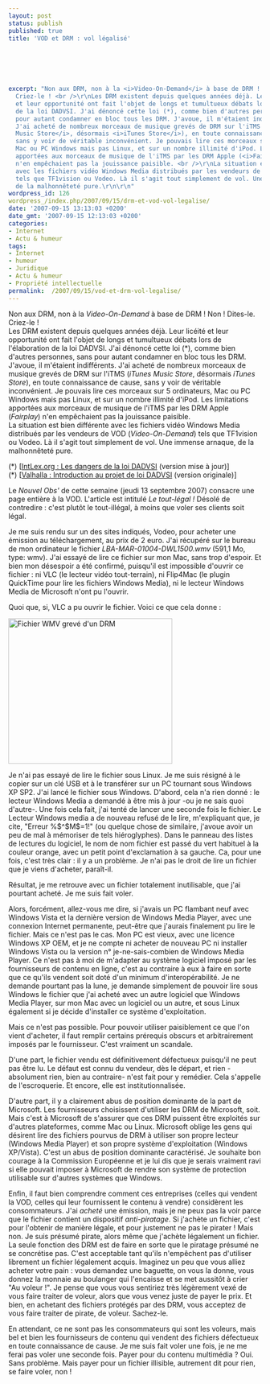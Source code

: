 ```yaml
---
layout: post
status: publish
published: true
title: 'VOD et DRM : vol légalisé'

  
  



excerpt: "Non aux DRM, non à la <i>Video-On-Demand</i> à base de DRM ! Non ! Dites-le.
  Criez-le ! <br />\r\nLes DRM existent depuis quelques années déjà. Leur licéité
  et leur opportunité ont fait l'objet de longs et tumultueux débats lors de l'élaboration
  de la loi DADVSI. J'ai dénoncé cette loi (*), comme bien d'autres personnes, sans
  pour autant condamner en bloc tous les DRM. J'avoue, il m'étaient indifférents.
  J'ai acheté de nombreux morceaux de musique grevés de DRM sur l'iTMS (<i>iTunes
  Music Store</i>, désormais <i>iTunes Store</i>), en toute connaissance de cause,
  sans y voir de véritable inconvénient. Je pouvais lire ces morceaux sur 5 ordinateurs,
  Mac ou PC Windows mais pas Linux, et sur un nombre illimité d'iPod. Les limitations
  apportées aux morceaux de musique de l'iTMS par les DRM Apple (<i>Fairplay</i>)
  n'en empêchaient pas la jouissance paisible. <br />\r\nLa situation est bien différente
  avec les fichiers vidéo Windows Media distribués par les vendeurs de VOD (<i>Video-On-Demand</i>)
  tels que TF1vision ou Vodeo. Là il s'agit tout simplement de vol. Une immense arnaque,
  de la malhonnêteté pure.\r\n\r\n"
wordpress_id: 126
wordpress_/index.php/2007/09/15/drm-et-vod-vol-legalise/
date: '2007-09-15 13:13:03 +0200'
date_gmt: '2007-09-15 12:13:03 +0200'
categories:
- Internet
- Actu & humeur
tags:
- Internet
- humeur
- Juridique
- Actu & humeur
- Propriété intellectuelle
permalink:  /2007/09/15/vod-et-drm-vol-legalise/
---
```

<p>Non aux DRM, non à la <i>Video-On-Demand</i> à base de DRM ! Non ! Dites-le. Criez-le ! <br />
Les DRM existent depuis quelques années déjà. Leur licéité et leur opportunité ont fait l'objet de longs et tumultueux débats lors de l'élaboration de la loi DADVSI. J'ai dénoncé cette loi (*), comme bien d'autres personnes, sans pour autant condamner en bloc tous les DRM. J'avoue, il m'étaient indifférents. J'ai acheté de nombreux morceaux de musique grevés de DRM sur l'iTMS (<i>iTunes Music Store</i>, désormais <i>iTunes Store</i>), en toute connaissance de cause, sans y voir de véritable inconvénient. Je pouvais lire ces morceaux sur 5 ordinateurs, Mac ou PC Windows mais pas Linux, et sur un nombre illimité d'iPod. Les limitations apportées aux morceaux de musique de l'iTMS par les DRM Apple (<i>Fairplay</i>) n'en empêchaient pas la jouissance paisible. <br />
La situation est bien différente avec les fichiers vidéo Windows Media distribués par les vendeurs de VOD (<i>Video-On-Demand</i>) tels que TF1vision ou Vodeo. Là il s'agit tout simplement de vol. Une immense arnaque, de la malhonnêteté pure.</p>
<p><a id="more"></a><a id="more-126"></a></p>
<p>(*) [<a href="http://www.intlex.org/Des-dangers-de-la-loi-DADVSI.html">IntLex.org : Les dangers de la loi DADVSI</a> (version mise à jour)]<br />
(*) [<a href="http://www.valhalla.fr/index.php/2006/01/27/introduction-au-projet-de-loi-dadvsi/">Valhalla : Introduction au projet de loi DADVSI</a> (version originale)]</p>
<p>Le <i>Nouvel Obs'</i> de cette semaine (jeudi 13 septembre 2007) consacre une page entière à la VOD. L'article est intitulé <i>Le tout-légal !</i> Désolé de contredire : c'est plutôt le tout-illégal, à moins que voler ses clients soit légal. </p>
<p>Je me suis rendu sur un des sites indiqués, Vodeo, pour acheter une émission au téléchargement, au prix de 2 euro. J'ai récupéré sur le bureau de mon ordinateur le fichier <i>LBA-MAR-01004-DWL1500.wmv</i> (591,1 Mo, type: wmv). J'ai essayé de lire ce fichier sur mon Mac, sans trop d'espoir. Et bien mon désespoir a été confirmé, puisqu'il est impossible d'ouvrir ce fichier : ni VLC (le lecteur vidéo tout-terrain), ni Flip4Mac (le plugin QuickTime pour lire les fichiers Windows Media), ni le lecteur Windows Media de Microsoft n'ont pu l'ouvrir.</p>
<p>Quoi que, si, VLC a pu ouvrir le fichier. Voici ce que cela donne :</p>
<p><a href="http://www.flickr.com/photos/valhallafr/1386517608/" title="Partage de photos"><img src="http://farm2.static.flickr.com/1340/1386517608_e641385aba_o.png" width="326" height="289" alt="Fichier WMV grevé d'un DRM" /></a></p>
<p>Je n'ai pas essayé de lire le fichier sous Linux. Je me suis résigné à le copier sur un clé USB et à le transférer sur un PC tournant sous Windows XP SP2. J'ai lancé le fichier sous Windows. D'abord, cela n'a rien donné : le lecteur Windows Media a demandé à être mis à jour -ou je ne sais quoi d'autre-. Une fois cela fait, j'ai tenté de lancer une seconde fois le fichier. Le Lecteur Windows media a de nouveau refusé de le lire, m'expliquant que, je cite, "Erreur %$^$M$=1!" (ou quelque chose de similaire, j'avoue avoir un peu de mal à mémoriser de tels hiéroglyphes). Dans le panneau des listes de lectures du logiciel, le nom de nom fichier est passé du vert habituel à la couleur orange, avec un petit point d'exclamation à sa gauche. Ca, pour une fois, c'est très clair : il y a un problème. Je n'ai pas le droit de lire un fichier que je viens d'acheter, paraît-il.</p>
<p>Résultat, je me retrouve avec un fichier totalement inutilisable, que j'ai pourtant acheté. Je me suis fait voler.</p>
<p>Alors, forcément, allez-vous me dire, si j'avais un PC flambant neuf avec Windows Vista et la dernière version de Windows Media Player, avec une connexion Internet permanente, peut-être que j'aurais finalement pu lire le fichier. Mais ce n'est pas le cas. Mon PC est vieux, avec une licence Windows XP OEM, et je ne compte ni acheter de nouveau PC ni installer Windows Vista ou la version n° je-ne-sais-combien de Windows Media Player. Ce n'est pas à moi de m'adapter au système logiciel imposé par les fournisseurs de contenu en ligne, c'est au contraire à eux à faire en sorte que ce qu'ils vendent soit doté d'un minimum d'interopérabilité. Je ne demande pourtant pas la lune, je demande simplement de pouvoir lire sous Windows le fichier que j'ai acheté avec un autre logiciel que Windows Media Player, sur mon Mac avec un logiciel ou un autre, et sous Linux également si je décide d'installer ce système d'exploitation.</p>
<p>Mais ce n'est pas possible. Pour pouvoir utiliser paisiblement ce que l'on vient d'acheter, il faut remplir certains prérequis obscurs et arbitrairement imposés par le fournisseur. C'est vraiment un scandale. </p>
<p>D'une part, le fichier vendu est définitivement défectueux puisqu'il ne peut pas être lu. Le défaut est connu du vendeur, dès le départ, et rien -absolument rien, bien au contraire- n'est fait pour y remédier. Cela s'appelle de l'escroquerie. Et encore, elle est institutionnalisée.</p>
<p>D'autre part, il y a clairement abus de position dominante de la part de Microsoft. Les fournisseurs choisissent d'utiliser les DRM de Microsoft, soit. Mais c'est à Microsoft de s'assurer que ces DRM puissent être exploités sur d'autres plateformes, comme Mac ou Linux. Microsoft oblige les gens qui désirent lire des fichiers pourvus de DRM à utiliser son propre lecteur (Windows Media Player) et son propre système d'exploitation (Windows XP/Vista). C'est un abus de position dominante caractérisé. Je souhaite bon courage à la Commission Européenne et je lui dis que je serais vraiment ravi si elle pouvait imposer à Microsoft de rendre son système de protection utilisable sur d'autres systèmes que Windows.</p>
<p>Enfin, il faut bien comprendre comment ces entreprises (celles qui vendent la VOD, celles qui leur fournissent le contenu à vendre) considèrent les consommateurs. J'ai <i>acheté</i> une émission, mais je ne peux pas la voir parce que le fichier contient un dispositif <i>anti-piratage</i>. Si j'achète un fichier, c'est pour l'obtenir de manière légale, et pour justement ne pas le pirater ! Mais non. Je suis présumé pirate, alors même que j'achète légalement un fichier. La seule fonction des DRM est de faire en sorte que le piratage présumé ne se concrétise pas. C'est acceptable tant qu'ils n'empêchent pas d'utiliser librement un fichier légalement acquis. Imaginez un peu que vous alliez acheter votre pain : vous demandez une baguette, on vous la donne, vous donnez la monnaie au boulanger qui l'encaisse et se met aussitôt à crier "Au voleur !". Je pense que vous vous sentiriez très légèrement vexé de vous faire traiter de voleur, alors que vous venez juste de payer le prix. Et bien, en achetant des fichiers protégés par des DRM, vous acceptez de vous faire traiter de pirate, de voleur. Sachez-le.</p>
<p>En attendant, ce ne sont pas les consommateurs qui sont les voleurs, mais bel et bien les fournisseurs de contenu qui vendent des fichiers défectueux en toute connaissance de cause. Je me suis fait voler une fois, je ne me ferai pas voler une seconde fois. Payer pour du contenu multimédia ? Oui. Sans problème. Mais payer pour un fichier illisible, autrement dit pour rien, se faire voler, non !</p>
